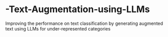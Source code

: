 # -Text-Augmentation-using-LLMs
Improving the performance on text classification by generating augmented text using LLMs for under-represented categories
